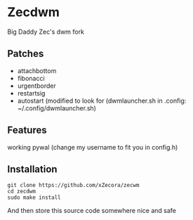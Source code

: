 # Zecdwm
Big Daddy Zec's dwm fork
## Patches
+ attachbottom
+ fibonacci
+ urgentborder
+ restartsig
+ autostart (modified to look for (dwmlauncher.sh in .config: ~/.config/dwmlauncher.sh)

## Features
working pywal (change my username to fit you in config.h)

## Installation
```
git clone https://github.com/xZecora/zecwm
cd zecdwm
sudo make install
```
And then store this source code somewhere nice and safe
